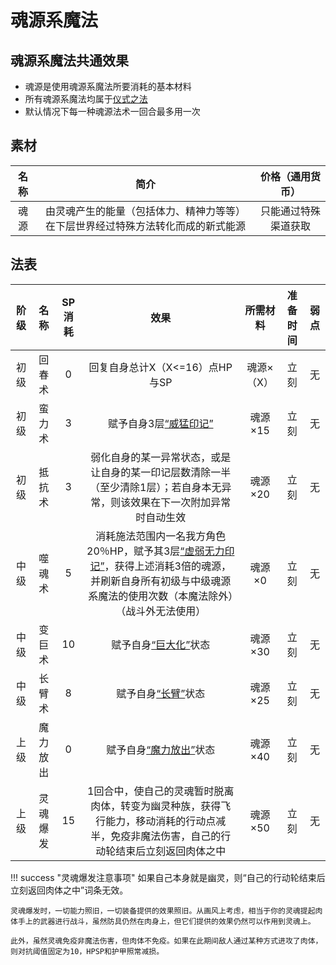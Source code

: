 # 魂源系魔法

## 魂源系魔法共通效果

* 魂源是使用魂源系魔法所要消耗的基本材料
* 所有魂源系魔法均属于<a href="/rules/V4.x rules/8·magic/#仪式之法" target="_blank">仪式之法</a>
* 默认情况下每一种魂源法术一回合最多用一次

## 素材

名称|简介|价格（通用货币）
:--:|:--:|:--:
魂源|由灵魂产生的能量（包括体力、精神力等等）在下层世界经过特殊方法转化而成的新式能源|只能通过特殊渠道获取

## 法表

阶级|名称|SP消耗|效果|所需材料|准备时间|弱点
:--:|:--:|:--:|:--:|:--:|:--:|:--:
初级|回春术|0|回复自身总计X（X<=16）点HP与SP|魂源×（X）|立刻|无
初级|蛮力术|3|赋予自身3层<a href="../../status/mark/#威猛印记" target="_blank">“威猛印记”</a>|魂源×15|立刻|无
初级|抵抗术|3|弱化自身的某一异常状态，或是让自身的某一印记层数清除一半（至少清除1层）；若自身本无异常，则该效果在下一次附加异常时自动生效|魂源×20|立刻|无
中级|噬魂术|5|消耗施法范围内一名我方角色20％HP，赋予其3层<a href="../../status/mark/#虚弱无力印记" target="_blank">“虚弱无力印记”</a>，获得上述消耗3倍的魂源，并刷新自身所有初级与中级魂源系魔法的使用次数（本魔法除外）（战斗外无法使用）|魂源×0|立刻|无
中级|变巨术|10|赋予自身<a href="../../status/normal/#巨大化" target="_blank">“巨大化”</a>状态|魂源×30|立刻|无
中级|长臂术|8|赋予自身<a href="../../status/normal/#长臂" target="_blank">“长臂”</a>状态|魂源×25|立刻|无
上级|魔力放出|0|赋予自身<a href="../../status/normal/#魔力放出" target="_blank">“魔力放出”</a>状态|魂源×40|立刻|无
上级|灵魂爆发|15|1回合中，使自己的灵魂暂时脱离肉体，转变为幽灵种族，获得飞行能力，移动消耗的行动点减半，免疫非魔法伤害，自己的行动轮结束后立刻返回肉体之中|魂源×50|立刻|无

!!! success "灵魂爆发注意事项"
    如果自己本身就是幽灵，则“自己的行动轮结束后立刻返回肉体之中”词条无效。

    灵魂爆发时，一切能力照旧，一切装备提供的效果照旧。从画风上考虑，相当于你的灵魂提起肉体手上的武器进行战斗，虽然防具仍然在肉身上，但它们提供的效果仍然可以作用到灵魂上。

    此外，虽然灵魂免疫非魔法伤害，但肉体不免疫。如果在此期间敌人通过某种方式进攻了肉体，则对抗阈值固定为10，HPSP和护甲照常减损。
